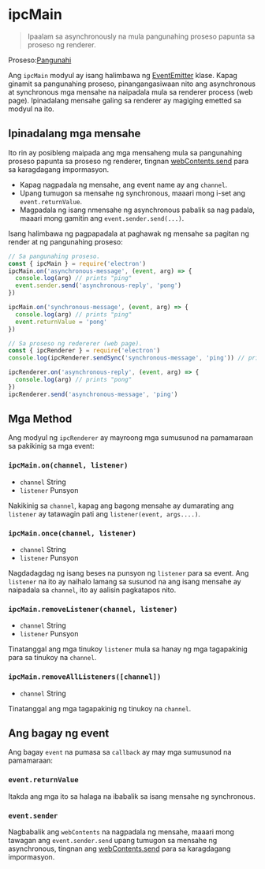 # ipcMain

> Ipaalam sa asynchronously na mula pangunahing proseso papunta sa proseso ng renderer.

Proseso:[Pangunahi](../glossary.md#main-process)

Ang `ipcMain` modyul ay isang halimbawa ng [EventEmitter](https://nodejs.org/api/events.html#events_class_eventemitter) klase. Kapag ginamit sa pangunahing proseso, pinangangasiwaan nito ang asynchronous at synchronous mga mensahe na naipadala mula sa renderer process (web page). Ipinadalang mensahe galing sa renderer ay magiging emetted sa modyul na ito.

## Ipinadalang mga mensahe

Ito rin ay posibleng maipada ang mga mensaheng mula sa pangunahing proseso papunta sa proseso ng renderer, tingnan [webContents.send](web-contents.md#contentssendchannel-arg1-arg2-) para sa karagdagang impormasyon.

* Kapag nagpadala ng mensahe, ang event name ay ang `channel`.
* Upang tumugon sa mensahe ng synchronous, maaari mong i-set ang `event.returnValue`.
* Magpadala ng isang nmensahe ng asynchronous pabalik sa nag padala, maaari mong gamitin ang `event.sender.send(...)`.

Isang halimbawa ng pagpapadala at paghawak ng mensahe sa pagitan ng render at ng pangunahing proseso:

```javascript
// Sa pangunahing proseso.
const { ipcMain } = require('electron')
ipcMain.on('asynchronous-message', (event, arg) => {
  console.log(arg) // prints "ping"
  event.sender.send('asynchronous-reply', 'pong')
})

ipcMain.on('synchronous-message', (event, arg) => {
  console.log(arg) // prints "ping"
  event.returnValue = 'pong'
})
```

```javascript
// Sa proseso ng redererer (web page).
const { ipcRenderer } = require('electron')
console.log(ipcRenderer.sendSync('synchronous-message', 'ping')) // prints "pong"

ipcRenderer.on('asynchronous-reply', (event, arg) => {
  console.log(arg) // prints "pong"
})
ipcRenderer.send('asynchronous-message', 'ping')
```

## Mga Method

Ang modyul ng `ipcRenderer` ay mayroong mga sumusunod na pamamaraan sa pakikinig sa mga event:

### `ipcMain.on(channel, listener)`

* `channel` String
* `listener` Punsyon

Nakikinig sa `channel`, kapag ang bagong mensahe ay dumarating ang `listener` ay tatawagin pati ang `listener(event, args....)`.

### `ipcMain.once(channel, listener)`

* `channel` String
* `listener` Punsyon

Nagdadagdag ng isang beses na punsyon ng `listener` para sa event. Ang `listener` na ito ay naihalo lamang sa susunod na ang isang mensahe ay naipadala sa `channel`, ito ay aalisin pagkatapos nito.

### `ipcMain.removeListener(channel, listener)`

* `channel` String
* `listener` Punsyon

Tinatanggal ang mga tinukoy `listener` mula sa hanay ng mga tagapakinig para sa tinukoy na `channel`.

### `ipcMain.removeAllListeners([channel])`

* `channel` String

Tinatanggal ang mga tagapakinig ng tinukoy na `channel`.

## Ang bagay ng event

Ang bagay `event` na pumasa sa `callback` ay may mga sumusunod na pamamaraan:

### `event.returnValue`

Itakda ang mga ito sa halaga na ibabalik sa isang mensahe ng synchronous.

### `event.sender`

Nagbabalik ang `webContents` na nagpadala ng mensahe, maaari mong tawagan ang `event.sender.send` upang tumugon sa mensahe ng asynchronous, tingnan ang [webContents.send](web-contents.md#contentssendchannel-arg1-arg2-) para sa karagdagang impormasyon.